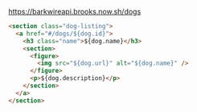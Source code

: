 https://barkwireapi.brooks.now.sh/dogs

```html
<section class="dog-listing">
  <a href="#/dogs/${dog.id}">
    <h3 class="name">${dog.name}</h3>
    <section>
      <figure>
        <img src="${dog.url}" alt="${dog.name}" />
      </figure>
      <p>${dog.description}</p>
    </section>
  </a>
</section>
```